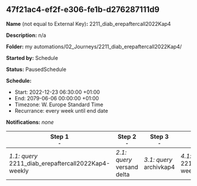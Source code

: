 ## 47f21ac4-ef2f-e306-fe1b-d276287111d9

**Name** (not equal to External Key)**:** 2211_diab_erepaftercall2022Kap4

**Description:** n/a

**Folder:** my automations/02_Journeys/2211_diab_erepaftercall2022Kap4/

**Started by:** Schedule

**Status:** PausedSchedule

**Schedule:**

* Start: 2022-12-23 06:30:00 +01:00
* End: 2079-06-06 00:00:00 +01:00
* Timezone: W. Europe Standard Time
* Recurrance: every week until end date

**Notifications:** _none_


| Step 1<br>_<small>-</small>_ | Step 2<br>_<small>-</small>_ | Step 3<br>_<small>-</small>_ | Step 4<br>_<small>-</small>_ |
| --- | --- | --- | --- |
| _1.1: query_<br>2211_diab_erepaftercall2022Kap4-weekly | _2.1: query_<br>versand delta | _3.1: query_<br>archivkap4 | _4.1: journeyEntry_<br>2211_diab_erepaftercall2022Kap4-weekly |
